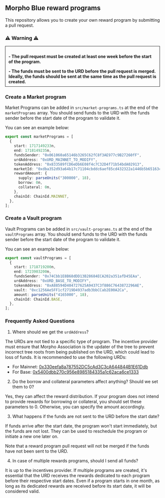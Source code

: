 ## Morpho Blue reward programs

This repository allows you to create your own reward program by submitting a pull request.

### **⚠️ Warning ⚠️** 

<div style="border: 1px solid; padding: 10px; justify-content: center; align-items: center; height: 110px;">

**- The pull request must be created at least one week before the start of the program.**

**- The funds must be sent to the URD before the pull request is merged. Ideally, the funds should be sent at the same time as the pull request is created.**

</div>

### Create a Market program

Market Programs can be added in `src/market-programs.ts` at the end of the `marketPrograms` array. You should send funds to the URD with the funds sender before the start date of the program to validate it.

You can see an example below:

```typescript
export const marketPrograms = [
  {
    start: 1717149233n,
    end: 1718149235n,
    fundsSender: "0x061060a65146b3265C62fC8f3AE977c9B27260fF",
    urdAddress: "0xURD_MAINNET_TO_MODIFY",
    tokenAddress: "0x833589fCD6eDb6E08f4c7C32D4f71b54bdA02913",
    marketId: "0xdba352d93a64b17c71104cbddc6aef85cd432322a1446b5b65163cbbc615cd0c",
    rewardAmount: {
      supply: parseUnits("300000", 18),
      borrow: 0n,
      collateral: 0n,
    },
    chainId: ChainId.MAINNET,
  },
];
```

### Create a Vault program

Vault Programs can be added in `src/vault-programs.ts` at the end of the `vaultPrograms` array. You should send funds to the URD with the funds sender before the start date of the program to validate it.

You can see an example below:

```typescript
export const vaultPrograms = [
  {
    start: 1718719200n,
    end: 1723903200n,
    fundsSender: "0x74Cbb1E8B68dDD13B28684ECA202a351afD45EAa",
    urdAddress: "0xURD_BASE_TO_MODIFY",
    tokenAddress: "0xA88594D404727625A9437C3f886C7643872296AE",
    vault: "0xc1256Ae5FF1cf2719D4937adb3bbCCab2E00A2Ca",
    amount: parseUnits("4165000", 18),
    chainId: ChainId.BASE,
  },
];
```

### Frequently Asked Questions

1. Where should we get the `urdAddress`?

The URDs are not tied to a specific type of program. The incentive provider must ensure that Morpho Association is the updater of the tree to prevent incorrect tree roots from being published on the URD, which could lead to loss of funds. It is recommended to use the following URDs:

- For Mainnet: [0x330eefa8a787552DC5cAd3C3cA644844B1E61Ddb](https://etherscan.io/address/0x330eefa8a787552dc5cad3c3ca644844b1e61ddb)
- For Base: [0x5400dbb270c956e8985184335a1c62aca6ce1333](https://basescan.org/address/0x5400dbb270c956e8985184335a1c62aca6ce1333)

2. Do the borrow and collateral parameters affect anything? Should we set them to 0?

Yes, they can affect the reward distribution. If your program does not intend to provide rewards for borrowing or collateral, you should set these parameters to 0. Otherwise, you can specify the amount accordingly.

3. What happens if the funds are not sent to the URD before the start date?

If funds arrive after the start date, the program won't start immediately, but the funds are not lost. They can be used to reschedule the program or initiate a new one later on.

Note that a reward program pull request will not be merged if the funds have not been sent to the URD.

4. In case of multiple rewards programs, should I send all funds?

It is up to the incentives provider. If multiple programs are created, it's essential that the URD receives the rewards dedicated to each program before their respective start dates. Even if a program starts in one month, as long as its dedicated rewards are received before its start date, it will be considered valid.
